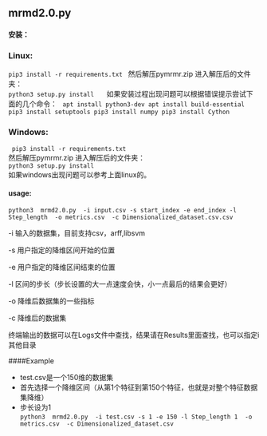 ## mrmd2.0.py 
 
#### 安装：

### Linux:  
  `pip3 install -r requirements.txt `
  然后解压pymrmr.zip  进入解压后的文件夹：     
  `python3 setup.py install   `
  如果安装过程出现问题可以根据错误提示尝试下面的几个命令：
  ` apt install python3-dev
   apt install build-essential
   pip3 install setuptools
   pip3 install numpy
   pip3 install Cython`

### Windows:
 ` pip3 install -r requirements.txt`  
  然后解压pymrmr.zip  进入解压后的文件夹：  
 ` python3 setup.py install  `  
  如果windows出现问题可以参考上面linux的。
 #### usage:

 `python3  mrmd2.0.py  -i input.csv -s start_index -e end_index -l Step_length  -o metrics.csv  -c Dimensionalized_dataset.csv.csv`

 -i 输入的数据集，目前支持csv，arff,libsvm
 
 -s 用户指定的降维区间开始的位置
 
 -e 用户指定的降维区间结束的位置
 
 -l 区间的步长（步长设置的大一点速度会快，小一点最后的结果会更好）
 
 -o 降维后数据集的一些指标
 
 -c 降维后的数据集
 
 终端输出的数据可以在Logs文件中查找，结果请在Results里面查找，也可以指定i其他目录  
 
 ####Example
 * test.csv是一个150维的数据集  
 * 首先选择一个降维区间（从第1个特征到第150个特征，也就是对整个特征数据集降维）  
 * 步长设为1  
 `python3  mrmd2.0.py  -i test.csv -s 1 -e 150 -l Step_length 1  -o metrics.csv  -c Dimensionalized_dataset.csv`
